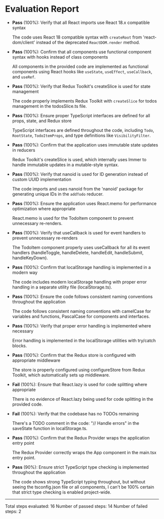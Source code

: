 # Evaluation Report

- **Pass** (100%): Verify that all React imports use React 18.x compatible syntax
  
  The code uses React 18 compatible syntax with `createRoot` from 'react-dom/client' instead of the deprecated `ReactDOM.render` method.

- **Pass** (100%): Confirm that all components use functional component syntax with hooks instead of class components
  
  All components in the provided code are implemented as functional components using React hooks like `useState`, `useEffect`, `useCallback`, and `useRef`.

- **Pass** (100%): Verify that Redux Toolkit's createSlice is used for state management
  
  The code properly implements Redux Toolkit with `createSlice` for todos management in the todosSlice.ts file.

- **Pass** (100%): Ensure proper TypeScript interfaces are defined for all props, state, and Redux store
  
  TypeScript interfaces are defined throughout the code, including `Todo`, `RootState`, `TodoItemProps`, and type definitions like `VisibilityFilter`.

- **Pass** (100%): Confirm that the application uses immutable state updates in reducers
  
  Redux Toolkit's createSlice is used, which internally uses Immer to handle immutable updates in a mutable-style syntax.

- **Pass** (100%): Verify that nanoid is used for ID generation instead of custom UUID implementation
  
  The code imports and uses nanoid from the 'nanoid' package for generating unique IDs in the `addTodo` reducer.

- **Pass** (100%): Ensure the application uses React.memo for performance optimization where appropriate
  
  React.memo is used for the TodoItem component to prevent unnecessary re-renders.

- **Pass** (100%): Verify that useCallback is used for event handlers to prevent unnecessary re-renders
  
  The TodoItem component properly uses useCallback for all its event handlers (handleToggle, handleDelete, handleEdit, handleSubmit, handleKeyDown).

- **Pass** (100%): Confirm that localStorage handling is implemented in a modern way
  
  The code includes modern localStorage handling with proper error handling in a separate utility file (localStorage.ts).

- **Pass** (100%): Ensure the code follows consistent naming conventions throughout the application
  
  The code follows consistent naming conventions with camelCase for variables and functions, PascalCase for components and interfaces.

- **Pass** (100%): Verify that proper error handling is implemented where necessary
  
  Error handling is implemented in the localStorage utilities with try/catch blocks.

- **Pass** (100%): Confirm that the Redux store is configured with appropriate middleware
  
  The store is properly configured using configureStore from Redux Toolkit, which automatically sets up middleware.

- **Fail** (100%): Ensure that React.lazy is used for code splitting where appropriate
  
  There is no evidence of React.lazy being used for code splitting in the provided code.

- **Fail** (100%): Verify that the codebase has no TODOs remaining
  
  There's a TODO comment in the code: "// Handle errors" in the saveState function in localStorage.ts.

- **Pass** (100%): Confirm that the Redux Provider wraps the application entry point
  
  The Redux Provider correctly wraps the App component in the main.tsx entry point.

- **Pass** (90%): Ensure strict TypeScript type checking is implemented throughout the application
  
  The code shows strong TypeScript typing throughout, but without seeing the tsconfig.json file or all components, I can't be 100% certain that strict type checking is enabled project-wide.

---

Total steps evaluated: 16
Number of passed steps: 14
Number of failed steps: 2